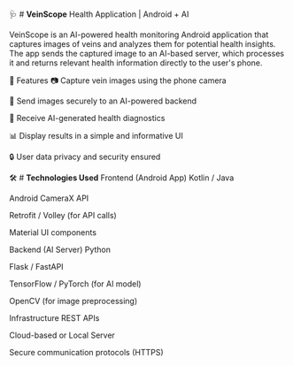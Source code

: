 🩺 # **VeinScope**
Health Application | Android + AI

VeinScope is an AI-powered health monitoring Android application that captures images of veins and analyzes them for potential health insights. The app sends the captured image to an AI-based server, which processes it and returns relevant health information directly to the user's phone.

📱 Features
📷 Capture vein images using the phone camera

🔁 Send images securely to an AI-powered backend

🤖 Receive AI-generated health diagnostics

📊 Display results in a simple and informative UI

🔒 User data privacy and security ensured

🛠️ # **Technologies Used**
Frontend (Android App)
Kotlin / Java

Android CameraX API

Retrofit / Volley (for API calls)

Material UI components

Backend (AI Server)
Python

Flask / FastAPI

TensorFlow / PyTorch (for AI model)

OpenCV (for image preprocessing)

Infrastructure
REST APIs

Cloud-based or Local Server

Secure communication protocols (HTTPS)


